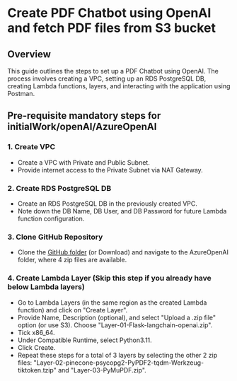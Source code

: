 # Create PDF Chatbot using OpenAI and fetch PDF files from S3 bucket

## Overview

This guide outlines the steps to set up a PDF Chatbot using OpenAI. The process involves creating a VPC, setting up an RDS PostgreSQL DB, creating Lambda functions, layers, and interacting with the application using Postman.

## Pre-requisite mandatory steps for initialWork/openAI/AzureOpenAI

### 1. Create VPC 

- Create a VPC with Private and Public Subnet.
- Provide internet access to the Private Subnet via NAT Gateway.

### 2. Create RDS PostgreSQL DB

- Create an RDS PostgreSQL DB in the previously created VPC.
- Note down the DB Name, DB User, and DB Password for future Lambda function configuration.

### 3. Clone GitHub Repository

- Clone the [GitHub folder](https://github.com/manipuraco/askcybexAPIs/) (or Download) and navigate to the AzureOpenAI folder, where 4 zip files are available.

### 4. Create Lambda Layer (Skip this step if you already have below Lambda layers)

- Go to Lambda Layers (in the same region as the created Lambda function) and click on "Create Layer".
- Provide Name, Description (optional), and select "Upload a .zip file" option (or use S3). Choose "Layer-01-Flask-langchain-openai.zip".
- Tick x86_64.
- Under Compatible Runtime, select Python3.11.
- Click Create.
- Repeat these steps for a total of 3 layers by selecting the other 2 zip files: "Layer-02-pinecone-psycopg2-PyPDF2-tqdm-Werkzeug-tiktoken.tzip" and "Layer-03-PyMuPDF.zip".